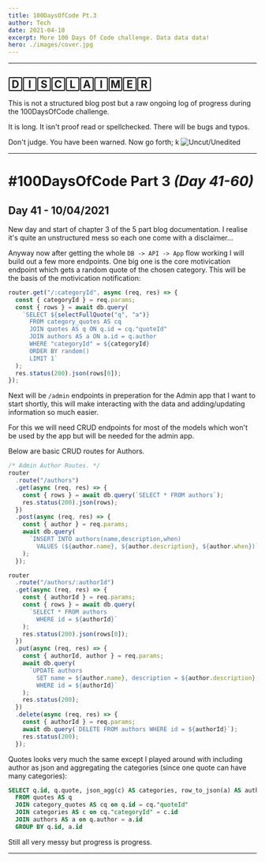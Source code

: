 ```yaml
---
title: 100DaysOfCode Pt.3
author: Tech
date: 2021-04-10
excerpt: More 100 Days Of Code challenge. Data data data!
hero: ./images/cover.jpg
---
```


---

## 🄳🄸🅂🄲🄻🄰🄸🄼🄴🅁

This is not a structured blog post but a raw ongoing log of progress during the 100DaysOfCode challenge.

It is long. It isn't proof read or spellchecked. There will be bugs and typos.

Don't judge. You have been warned. Now go forth;
k
![Uncut/Unedited](https://media.giphy.com/media/xTiTnu831s1um2X9ug/giphy.gif)

---

# **#100DaysOfCode Part 3** _(Day 41-60)_

## Day 41 - 10/04/2021

New day and start of chapter 3 of the 5 part blog documentation. I realise it's quite an unstructured mess so each one come with a disclaimer...

Anyway now after getting the whole `DB -> API -> App` flow working I will build out a few more endpoints. One big one is the core motivication endpoint which gets a random quote of the chosen category. This will be the basis of the motivication notification:

```js
router.get("/:categoryId", async (req, res) => {
  const { categoryId } = req.params;
  const { rows } = await db.query(
    `SELECT ${selectFullQuote("q", "a")}
      FROM category_quotes AS cq
      JOIN quotes AS q ON q.id = cq."quoteId"
      JOIN authors AS a ON a.id = q.author
      WHERE "categoryId" = ${categoryId}
      ORDER BY random()
      LIMIT 1`
  );
  res.status(200).json(rows[0]);
});
```

Next will be `/admin` endpoints in preperation for the Admin app that I want to start shortly, this will make interacting with the data and adding/updating information so much easier.

For this we will need CRUD endpoints for most of the models which won't be used by the app but will be needed for the admin app.

Below are basic CRUD routes for Authors.

```js
/* Admin Author Routes. */
router
  .route("/authors")
  .get(async (req, res) => {
    const { rows } = await db.query(`SELECT * FROM authors`);
    res.status(200).json(rows);
  })
  .post(async (req, res) => {
    const { author } = req.params;
    await db.query(
      `INSERT INTO authors(name,description,when)
        VALUES (${author.name}, ${author.description}, ${author.when})`
    );
  });

router
  .route("/authors/:authorId")
  .get(async (req, res) => {
    const { authorId } = req.params;
    const { rows } = await db.query(
      `SELECT * FROM authors
        WHERE id = ${authorId}`
    );
    res.status(200).json(rows[0]);
  })
  .put(async (req, res) => {
    const { authorId, author } = req.params;
    await db.query(
      `UPDATE authors
        SET name = ${author.name}, description = ${author.description}, when = ${author.when}
        WHERE id = ${authorId}`
    );
    res.status(200);
  })
  .delete(async (req, res) => {
    const { authorId } = req.params;
    await db.query(`DELETE FROM authors WHERE id = ${authorId}`);
    res.status(200);
  });
```

Quotes looks very much the same except I played around with including author as json and aggregating the categories (since one quote can have many categories):

```sql
SELECT q.id, q.quote, json_agg(c) AS categories, row_to_json(a) AS author
  FROM quotes AS q
  JOIN category_quotes AS cq on q.id = cq."quoteId"
  JOIN categories AS c on cq."categoryId" = c.id
  JOIN authors AS a on q.author = a.id
  GROUP BY q.id, a.id
```

Still all very messy but progress is progress.

---

